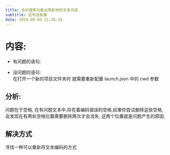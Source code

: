 ```yaml
---
title: 会对搜索功能出现影响的文本内容
subtitle: 这句话有毒
date: 2018-09-08 21:28:34
---
```


# 内容:

- 有问题的语句:
<!--    在打开一个新的项目文件夹时 就需要重新配置 launch.json 中的 cwd 参数 -->

- 没问题的语句:    
    在打开一个新的项目文件夹时 就需要重新配置 launch.json 中的 cwd 参数

## 分析:
问题在于空格, 在有问题文本中,存在着编码错误的空格,如果你尝试删除这些空格,会发现在有两处空格位置需要删除两次才会消失, 这两个位置就是问题产生的原因.

## 解决方式
寻找一种可以重新将文本编码的方式
